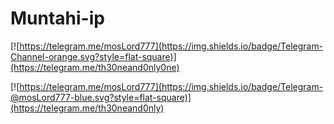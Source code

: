 # Muntahi-ip
[![https://telegram.me/mosLord777](https://img.shields.io/badge/Telegram-Channel-orange.svg?style=flat-square)](https://telegram.me/th30neand0nly0ne)

[![https://telegram.me/mosLord777](https://img.shields.io/badge/Telegram-@mosLord777-blue.svg?style=flat-square)](https://telegram.me/th30neand0nly)
